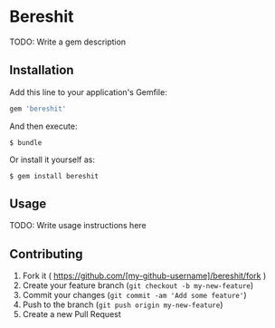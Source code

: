 # Bereshit

TODO: Write a gem description

## Installation

Add this line to your application's Gemfile:

```ruby
gem 'bereshit'
```

And then execute:

    $ bundle

Or install it yourself as:

    $ gem install bereshit

## Usage

TODO: Write usage instructions here

## Contributing

1. Fork it ( https://github.com/[my-github-username]/bereshit/fork )
2. Create your feature branch (`git checkout -b my-new-feature`)
3. Commit your changes (`git commit -am 'Add some feature'`)
4. Push to the branch (`git push origin my-new-feature`)
5. Create a new Pull Request
